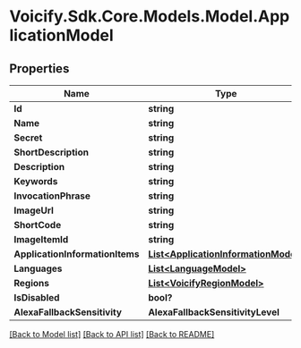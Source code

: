 # Voicify.Sdk.Core.Models.Model.ApplicationModel
## Properties

Name | Type | Description | Notes
------------ | ------------- | ------------- | -------------
**Id** | **string** |  | [optional] 
**Name** | **string** |  | [optional] 
**Secret** | **string** |  | [optional] 
**ShortDescription** | **string** |  | [optional] 
**Description** | **string** |  | [optional] 
**Keywords** | **string** |  | [optional] 
**InvocationPhrase** | **string** |  | [optional] 
**ImageUrl** | **string** |  | [optional] 
**ShortCode** | **string** |  | [optional] 
**ImageItemId** | **string** |  | [optional] 
**ApplicationInformationItems** | [**List&lt;ApplicationInformationModel&gt;**](ApplicationInformationModel.md) |  | [optional] 
**Languages** | [**List&lt;LanguageModel&gt;**](LanguageModel.md) |  | [optional] 
**Regions** | [**List&lt;VoicifyRegionModel&gt;**](VoicifyRegionModel.md) |  | [optional] 
**IsDisabled** | **bool?** |  | [optional] 
**AlexaFallbackSensitivity** | **AlexaFallbackSensitivityLevel** |  | [optional] 

[[Back to Model list]](../README.md#documentation-for-models) [[Back to API list]](../README.md#documentation-for-api-endpoints) [[Back to README]](../README.md)

